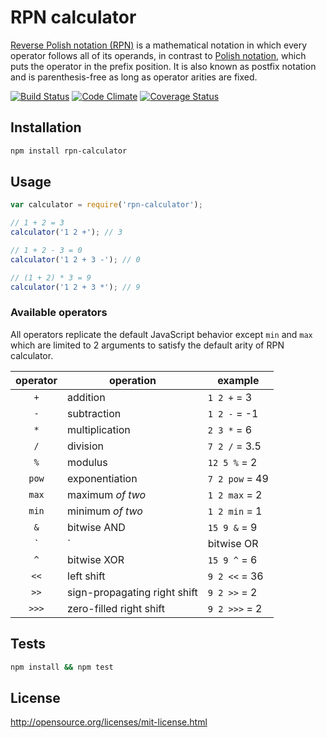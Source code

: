 RPN calculator
==============

[Reverse Polish notation (RPN)](http://en.wikipedia.org/wiki/Reverse_Polish_notation) is a mathematical notation in which every operator follows all of its operands, in contrast to [Polish notation](http://en.wikipedia.org/wiki/Polish_notation), which puts the operator in the prefix position. It is also known as postfix notation and is parenthesis-free as long as operator arities are fixed.

[![Build Status](https://travis-ci.org/olegskl/rpn-calculator.svg?branch=master)](https://travis-ci.org/olegskl/rpn-calculator)
[![Code Climate](https://codeclimate.com/github/olegskl/rpn-calculator/badges/gpa.svg)](https://codeclimate.com/github/olegskl/rpn-calculator)
[![Coverage Status](https://img.shields.io/coveralls/olegskl/rpn-calculator.svg)](https://coveralls.io/r/olegskl/rpn-calculator)

## Installation

```Bash
npm install rpn-calculator
```

## Usage

```JavaScript
var calculator = require('rpn-calculator');

// 1 + 2 = 3
calculator('1 2 +'); // 3

// 1 + 2 - 3 = 0
calculator('1 2 + 3 -'); // 0

// (1 + 2) * 3 = 9
calculator('1 2 + 3 *'); // 9
```

### Available operators

All operators replicate the default JavaScript behavior except `min` and `max`
which are limited to 2 arguments to satisfy the default arity of RPN calculator.

operator | operation                    | example
:-------:|------------------------------|------------
`+`      | addition                     | `1 2 +` = 3
`-`      | subtraction                  | `1 2 -` = -1
`*`      | multiplication               | `2 3 *` = 6
`/`      | division                     | `7 2 /` = 3.5
`%`      | modulus                      | `12 5 %` = 2
`pow`    | exponentiation               | `7 2 pow` = 49
`max`    | maximum *of two*             | `1 2 max` = 2
`min`    | minimum *of two*             | `1 2 min` = 1
`&`      | bitwise AND                  | `15 9 &` = 9
`|`      | bitwise OR                   | `15 9 |` = 15
`^`      | bitwise XOR                  | `15 9 ^` = 6
`<<`     | left shift                   | `9 2 <<` = 36
`>>`     | sign-propagating right shift | `9 2 >>` = 2
`>>>`    | zero-filled right shift      | `9 2 >>>` = 2

## Tests

```Bash
npm install && npm test
```

## License

http://opensource.org/licenses/mit-license.html